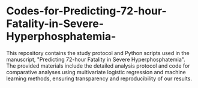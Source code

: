# Codes-for-Predicting-72-hour-Fatality-in-Severe-Hyperphosphatemia-
This repository contains the study protocol and Python scripts used in the manuscript, "Predicting 72-hour Fatality in Severe Hyperphosphatemia". The provided materials include the detailed analysis protocol and code for comparative analyses using multivariate logistic regression and machine learning methods, ensuring transparency and reproducibility of our results.
